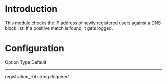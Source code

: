 Introduction
============

This module checks the IP address of newly registered users against a
DNS block list. If a positive match is found, it gets logged.

Configuration
=============

  Option              Type     Default
  ------------------- -------- ------------
  registration\_rbl   string   *Required*


